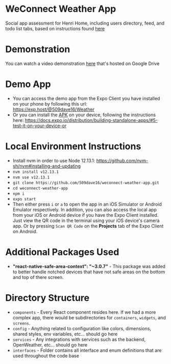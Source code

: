 # WeConnect Weather App
Social app assessment for Henri Home, including users directory, feed, and todo list tabs, based on instructions found [here](https://github.com/henri-home/henri-mobile-interview-project)

# Demonstration
You can watch a video demonstration [here](https://drive.google.com/file/d/1tP-yUojVkwAZsYqEL18xYNNeP79sR-8K/view?usp=sharing) that's hosted on Google Drive

# Demo App
- You can access the demo app from the Expo Client you have installed on your phone by following this url: https://exp.host/@509dave16/Weather
- Or you can install the [APK](https://drive.google.com/file/d/1hJilsxqOO7fUowKxjkvjP3Mdi0UtAuhH/view?usp=sharing) on your device, following the instructions here: https://docs.expo.io/distribution/building-standalone-apps/#5-test-it-on-your-device-or

# Local Environment Instructions
- Install nvm in order to use Node 12.13.1: https://github.com/nvm-sh/nvm#installing-and-updating
- `nvm install v12.13.1`
- `nvm use v12.13.1`
- `git clone https://github.com/509dave16/weconnect-weather-app.git`
- `cd weconnect-weather-app`
- `npm i`
- `expo start`
- Then either press `i` or `a` to open the app in an iOS Simulator or Android Emulator respectively. In addition, you can also access the local app from your iOS or Android device if you have the Expo Client installed. Just view the QR code in the terminal using your iOS device's camera app. Or by pressing `Scan QR Code` on the **Projects** tab of the Expo Client on Android.

# Additional Packages Used
- **"react-native-safe-area-context": "~3.0.7"** - This package was added to better handle notched devices that have not safe areas on the bottom and top of there screen.

# Directory Structure
- `components` - Every React component resides here. If we had a more complex app, there would be subdirectories for `containers`, `widgets`, and `screens`.
- `config` - Anything related to configuration like colors, dimensions, shared styles, env variables, etc... should go here
- `services` - Any integrations with services such as the backend, OpenWeather, etc... should go here
- `interfaces` - Folder contains all interface and enum definitions that are used throughout the code base
